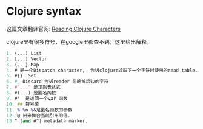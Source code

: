 # Clojure syntax
这篇文章翻译官网: [Reading Clojure Characters](https://clojure.org/guides/weird_characters#_and_metadata)

clojure里有很多符号，在google里都查不到，这里给出解释。

```clojure
1. (...) List
2. [...] Vector
3. {...} Map
4. # 是一个Dispatch character,  告诉clojure读取下一个字符时使用的read table.
5. #{}  Set
6. #_ Discard 告诉reader 忽略掉后边的字符
7. #"..." 是正则表达式
8. #(...) 是匿名函数
9. #'  是返回一个var 函数
10. ## 符号值
11. % %n %&是匿名函数的参数
12. @ 用来舞台当前引用的值。
13 ^ (and #^) metadata marker.



```

